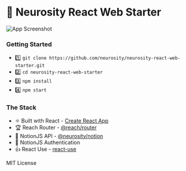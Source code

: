 # 🚀 Neurosity React Web Starter

![App Screenshot](public/notion-react-starter.png)

### Getting Started

- 1️⃣ `git clone https://github.com/neurosity/neurosity-react-web-starter.git`
- 2️⃣ `cd neurosity-react-web-starter`
- 3️⃣ `npm install`
- 4️⃣ `npm start`

### The Stack

- ⚛️ Built with React - [Create React App](https://github.com/facebook/create-react-app)
- 🏆 Reach Router - [@reach/router](https://reach.tech/router)
- 🤯 NotionJS API - [@neurosity/notion](https://github.com/neurosity/notion-js)
- 🔑 NotionJS Authentication
- 👍 React Use - [react-use](https://github.com/streamich/react-use)

MIT License
